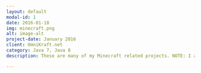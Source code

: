 ```yaml
---
layout: default
modal-id: 1
date: 2016-01-18
img: minecraft.png
alt: image-alt
project-date: January 2016
client: OmniKraft.net
category: Java 7, Java 8
description: These are many of my Minecraft related projects. NOTE: I am not affiliated with Mojong AB. \r Experience Traders

---
```



